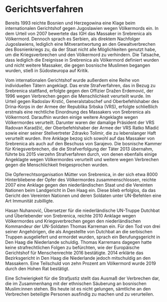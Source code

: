 # Gerichtsverfahren
Bereits 1993 reichte Bosnien und Herzegowina eine Klage beim internationalen Gerichtshof gegen Jugoslawien wegen Völkermords ein. In dem Urteil von 2007 bewertete das IGH das Massaker in Srebrenica als Völkermord. Dennoch sprach es Serbien, als direktem Nachfolger Jugoslawiens, lediglich eine Mitverantwortung an den Gewaltverbrechen des Bosnienkriegs zu, da der Staat nicht alle Möglichkeiten genutzt habe, um die Kriegsverbrechen und den Völkermord zu verhindern. Die Tatsache, dass lediglich die Ereignisse in Srebrenica als Völkermord definiert wurden und nicht weitere Massaker, die gegen bosnische Muslimen begangen wurden, stieß in Südosteuropa auf Kritik.

Vom internationalen Gerichtshof wurde außerdem eine Reihe von individuellen Tätern angeklagt. Das erste Strafverfahren, das in Bezug zu Srebrenica stattfand, erfolgte gegen den Offizier Dražen Erdemović, der 1996 wegen Verbrechen gegen die Menschlichkeit verurteilt wurde. Im Urteil gegen Radoslav Krstić, Generalstabschef und Oberbefehlshaber des Drina-Korps in der Armee der Republika Srbska (VRS), erfolgte schließlich erstmals eine rechtliche Einordnung des Massakers von Srebrenica als Völkermord. Daraufhin wurden einige weitere Angeklagte wegen Völkermordes verurteilt. Darunter waren der damalige Präsident der VRS Radovan Karadžić, der Oberbefehlshaber der Armee der VRS Ratko Mladić sowie einer seiner Stellvertreter Zdravko Tolimir, die zu lebenslanger Haft verurteilt wurden. Ihre Anklage bezog sich sowohl auf das Massaker von Srebrenica als auch auf den Beschuss von Sarajevo. Die bosnische Kammer für Kriegsverbrechen, die die Strafverfolgung der Täter 2013 übernahm, führte bis 2015 vierzehn Strafverfahren durch, von denen ebenfalls einige Angeklagte wegen Völkermordes verurteilt und weitere wegen Verbrechen gegen die Menschlichkeit freigesprochen wurden.

Die Opferrechtsorganisation Mütter von Srebrenica, in der sich etwa 8000 Hinterbliebene der Opfer des Völkermordes zusammenschlossen, reichte 2007 eine Anklage gegen den niederländischen Staat und die Vereinten Nationen beim Landgericht in Den Haag ein. Diese blieb erfolglos, da das Gericht den Vereinten Nationen und deren Soldaten unter UN-Befehlen eine Art Immunität zubilligte.

Hasan Nuhanović, Übersetzer für die niederländische UN-Truppe Dutchbat und Überlebender von Srebrenica, reichte 2010 Anklage wegen Völkermordes und Kriegsverbrechen gegen den niederländischen Kommandeur der UN-Soldaten Thomas Karreman ein. Für den Tod von drei seiner Angehörigen, die als Angestellte von Dutchbat an die serbischen Truppen ausgeliefert und ermordet wurden, sprach ein Berufungsgericht in Den Haag die Niederlande schuldig. Thomas Karremans dagegen hatte keine strafrechtlichen Folgen zu befürchten, wie der Europäische Gerichtshof für Menschenrechte 2016 bestätigte.
2014 erklärte das Bezirksgericht in Den Haag die Niederlande jedoch mitschuldig an den Massakern. Eine Teilschuld von zehn Prozent am Völkermord wurde 2019 durch den Hohen Rat bestätigt.

Eine Schwierigkeit für die Strafjustiz stellt das Ausmaß der Verbrechen dar, die im Zusammenhang mit der ethnischen Säuberung an bosnischen Muslim:innen stehen. Bis heute ist es nicht gelungen, sämtliche an den Verbrechen beteiligte Personen ausfindig zu machen und zu verurteilen.
